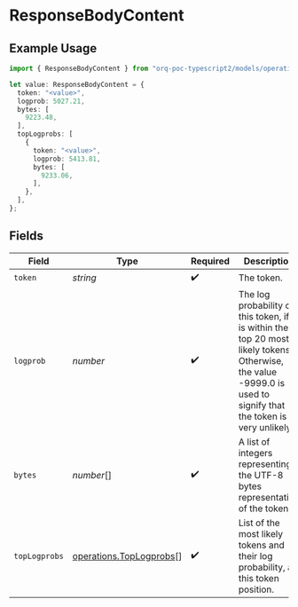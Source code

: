 # ResponseBodyContent

## Example Usage

```typescript
import { ResponseBodyContent } from "orq-poc-typescript2/models/operations";

let value: ResponseBodyContent = {
  token: "<value>",
  logprob: 5027.21,
  bytes: [
    9223.48,
  ],
  topLogprobs: [
    {
      token: "<value>",
      logprob: 5413.81,
      bytes: [
        9233.06,
      ],
    },
  ],
};
```

## Fields

| Field                                                                                                                                                              | Type                                                                                                                                                               | Required                                                                                                                                                           | Description                                                                                                                                                        |
| ------------------------------------------------------------------------------------------------------------------------------------------------------------------ | ------------------------------------------------------------------------------------------------------------------------------------------------------------------ | ------------------------------------------------------------------------------------------------------------------------------------------------------------------ | ------------------------------------------------------------------------------------------------------------------------------------------------------------------ |
| `token`                                                                                                                                                            | *string*                                                                                                                                                           | :heavy_check_mark:                                                                                                                                                 | The token.                                                                                                                                                         |
| `logprob`                                                                                                                                                          | *number*                                                                                                                                                           | :heavy_check_mark:                                                                                                                                                 | The log probability of this token, if it is within the top 20 most likely tokens. Otherwise, the value -9999.0 is used to signify that the token is very unlikely. |
| `bytes`                                                                                                                                                            | *number*[]                                                                                                                                                         | :heavy_check_mark:                                                                                                                                                 | A list of integers representing the UTF-8 bytes representation of the token.                                                                                       |
| `topLogprobs`                                                                                                                                                      | [operations.TopLogprobs](../../models/operations/toplogprobs.md)[]                                                                                                 | :heavy_check_mark:                                                                                                                                                 | List of the most likely tokens and their log probability, at this token position.                                                                                  |